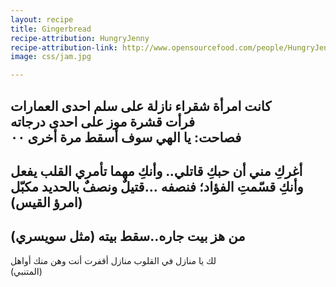 ```yaml
---
layout: recipe
title: Gingerbread
recipe-attribution: HungryJenny
recipe-attribution-link: http://www.opensourcefood.com/people/HungryJenny/recipes/soft-christmas-gingerbread-cookies
image: css/jam.jpg

---
```


	
كانت امرأة شقراء نازلة على سلم احدى العمارات    
 فرأت قشرة موز على احدى درجاته    
 فصاحت:   يا الهي سوف أسقط مرة أخرى ٠٠
------------    
أغركِ مني أن حبكِ قاتلي.. وأنكِ مهما تأمري القلب يفعل    
وأنكِ قسّمتِ الفؤاد؛ فنصفه ...قتيلٌ ونصفٌ بالحديد مكبّل    
 (امرؤ القيس)
------------    
 من هز بيت جاره..سقط بيته (مثل سويسري)    
 ------------     
  لك يا منازل في القلوب منازل
   أقفرت أنت وهن منك أواهل    
 (المتنبي)	

